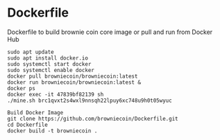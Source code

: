 # Dockerfile
Dockerfile to build brownie coin core image or pull and run from Docker Hub

```
sudo apt update
sudo apt install docker.io
sudo systemctl start docker
sudo systemctl enable docker
docker pull browniecoin/browniecoin:latest
docker run browniecoin/browniecoin:latest &
docker ps 
docker exec -it 47839bf82139 sh
./mine.sh brc1qvxt2s4wxl9nnsqh22lpuy6xc748u9h0t05wyuc

Build Docker Image
git clone https://github.com/browniecoin/Dockerfile.git
cd Dockerfile
docker build -t browniecoin .
```

